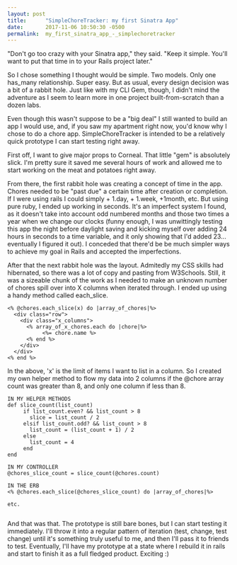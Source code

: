```yaml
---
layout: post
title:      "SimpleChoreTracker: my first Sinatra App"
date:       2017-11-06 10:50:30 -0500
permalink:  my_first_sinatra_app_-_simplechoretracker
---
```



"Don't go too crazy with your Sinatra app," they said.  "Keep it simple.  You'll want to put that time in to your Rails project later."

So I chose something I thought would be simple.  Two models.  Only one has_many relationship.  Super easy.  But as usual, every design decision was a bit of a rabbit hole.  Just like with my CLI Gem, though, I didn't mind the adventure as I seem to learn more in one project built-from-scratch than a dozen labs.

Even though this wasn't suppose to be a "big deal" I still wanted to build an app I would use, and, if you saw my apartment right now, you'd know why I chose to do a chore app.  SimpleChoreTracker is intended to be a relatively quick prototype I can start testing right away.  

First off, I want to give major props to Corneal.  That little "gem" is absolutely slick.  I'm pretty sure it saved me several hours of work and allowed me to start working on the meat and potatoes right away.

From there, the first rabbit hole was creating a concept of time in the app.  Chores needed to be "past due" a certain time after creation or completion.  If I were using rails I could simply + 1.day, + 1.week, +1month, etc.  But using pure ruby, I ended up working in seconds.  It's an imperfect system I found, as it doesn't take into account odd numbered months and those two times a year when we change our clocks (funny enough, I was unwittingly testing this app the night before daylight saving and kicking myself over adding 24 hours in seconds to a time variable, and it only showing that I'd added 23... eventually I figured it out).  I conceded that there'd be be much simpler ways to achieve my goal in Rails and accepted the imperfections.

After that the next rabbit hole was the layout.  Admitedly my CSS skills had hibernated, so there was a lot of copy and pasting from W3Schools.  Still, it was a sizeable chunk of the work as I needed to make an unknown number of chores spill over into X columns when iterated through.  I ended up using a handy method called each_slice.

```
<% @chores.each_slice(x) do |array_of_chores|%>
  <div class="row">
    <div class="x_columns">
      <% array_of_x_chores.each do |chore|%>
           <%= chore.name %>
      <% end %>
    </div>
  </div>
<% end %>
```

In the above, 'x' is the limit of items I want to list in a column.  So I created my own helper method to flow my data into 2 columns if the @chore array count was greater than 8, and only one column if less than 8.

```
IN MY HELPER METHODS
def slice_count(list_count)
     if list_count.even? && list_count > 8
       slice = list_count / 2
     elsif list_count.odd? && list_count > 8
       list_count = (list_count + 1) / 2
     else
       list_count = 4
     end
end
	 
IN MY CONTROLLER
@chores_slice_count = slice_count(@chores.count)

IN THE ERB
<% @chores.each_slice(@chores_slice_count) do |array_of_chores|%>

etc.


```

And that was that.  The prototype is still bare bones, but I can start testing it immediately.  I'll throw it into a regular pattern of iteration (test, change, test change) until it's something truly useful to me, and then I'll pass it to friends to test.  Eventually, I'll have my prototype at a state where I rebuild it in rails and start to finish it as a full fledged product.  Exciting :)
